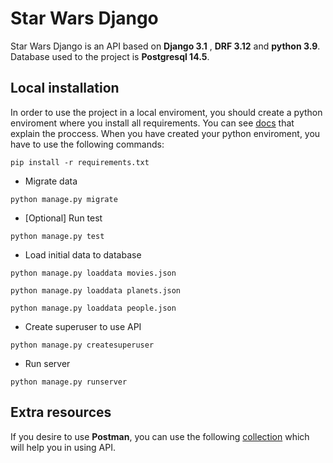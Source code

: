 # Star Wars Django

Star Wars Django is an API based on **Django 3.1** , **DRF 3.12** and **python 3.9**. Database used to the project is 
**Postgresql 14.5**.


## Local installation
In order to use the project in a local enviroment, you should create a python enviroment where you install all 
requirements. You can see [docs](https://docs.python.org/3.9/library/venv.html) that explain the proccess. When you have 
created your python enviroment, you have to use the following commands:

```shell
pip install -r requirements.txt
```
- Migrate data
```shell
python manage.py migrate
```
- [Optional] Run test
```shell
python manage.py test
```
- Load initial data to database
```shell
python manage.py loaddata movies.json
```
```shell
python manage.py loaddata planets.json
```
```shell
python manage.py loaddata people.json
```
- Create superuser to use API
```shell
python manage.py createsuperuser
```
- Run server
```shell
python manage.py runserver
```

## Extra resources
If you desire to use **Postman**, you can use the following 
[collection](https://www.postman.com/orbital-module-astronomer-90282829/workspace/start-wars-api/overview) which will
help you in using API.